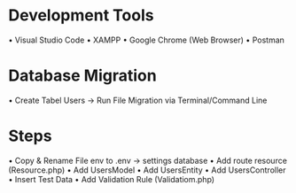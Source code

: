 #  Development Tools
• Visual Studio Code
• XAMPP
• Google Chrome (Web Browser)
• Postman

# Database Migration 
• Create Tabel Users -> Run File Migration via Terminal/Command Line

# Steps
• Copy & Rename File env to .env -> settings database
• Add route resource (Resource.php) 
• Add UsersModel
• Add UsersEntity
• Add UsersController
• Insert Test Data
• Add Validation Rule (Validatiom.php)
